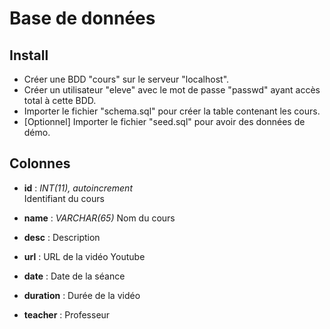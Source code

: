 # Base de données

## Install

- Créer une BDD "cours" sur le serveur "localhost".
- Créer un utilisateur "eleve" avec le mot de passe "passwd" ayant accès total à cette BDD.
- Importer le fichier "schema.sql" pour créer la table contenant les cours.
- [Optionnel] Importer le fichier "seed.sql" pour avoir des données de démo.

## Colonnes

- **id** : *INT(11), autoincrement* <br>
  Identifiant du cours
- **name** : *VARCHAR(65)*
  Nom du cours

- **desc** : Description
- **url** : URL de la vidéo Youtube
- **date** : Date de la séance
- **duration** : Durée de la vidéo
- **teacher** : Professeur